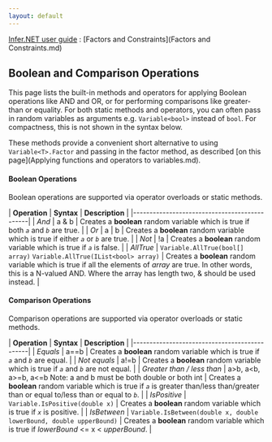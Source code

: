 ```yaml
---
layout: default 
--- 
```

[Infer.NET user guide](index.md) : [Factors and Constraints](Factors and Constraints.md)

## Boolean and Comparison Operations

This page lists the built-in methods and operators for applying Boolean operations like AND and OR, or for performing comparisons like greater-than or equality. For both static methods and operators, you can often pass in random variables as arguments e.g. `Variable<bool>` instead of `bool`. For compactness, this is not shown in the syntax below.

These methods provide a convenient short alternative to using `Variable<T>.Factor` and passing in the factor method, as described [on this page](Applying functions and operators to variables.md). 

#### Boolean Operations

Boolean operations are supported via operator overloads or static methods.

| **Operation** | **Syntax** | **Description** |
|----------------------------------------------|
| _And_ | a & b | Creates a **boolean** random variable which is true if both _`a`_ and _`b`_ are true. |
| _Or_ | a | b | Creates a **boolean** random variable which is true if either _`a`_ or _`b`_ are true. |
| _Not_ | !a | Creates a **boolean** random variable which is true if _`a`_ is false. |
| _AllTrue_ | `Variable.AllTrue(bool[] array)` `Variable.AllTrue(IList<bool> array)` | Creates a **boolean** random variable which is true if all the elements of _array_ are true. In other words, this is a N-valued AND. Where the array has length two, & should be used instead. |

#### Comparison Operations

Comparison operations are supported via operator overloads or static methods.

| **Operation** | **Syntax** | **Description** |
|----------------------------------------------|
| _Equals_ | a==b | Creates a **boolean** random variable which is true if _`a`_ and _`b`_ are equal. |
| _Not equals_ | a!=b | Creates a **boolean** random variable which is true if _`a`_ and _`b`_ are not equal. |
| _Greater than / less than_ | a>b, a<b, a>=b, a<=b Note: a and b must be both double or both int | Creates a **boolean** random variable which is true if _`a`_ is greater than/less than/greater than or equal to/less than or equal to _`b`_. |
| _IsPositive_ | `Variable.IsPositive(double x)` | Creates a **boolean** random variable which is true if _`x`_ is positive. |
| _IsBetween_ | `Variable.IsBetween(double x, double lowerBound, double upperBound)` | Creates a **boolean** random variable which is true if _lowerBound_ <= x < _upperBound_. |
